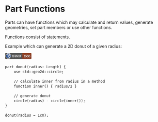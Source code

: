 # Part Functions

Parts can have functions which may calculate and return values, generate geometries, set part members or use other functions.

Functions consist of statements.

Example which can generate a 2D donut of a given radius:

[![test](.test/functions_donut.png)](.test/functions_donut.log)

```µcad,functions_donut#todo
part donut(radius: Length) {
    use std::geo2d::circle;

    // calculate inner from radius in a method
    function inner() { radius/2 }

    // generate donut
    circle(radius) - circle(inner());
}

donut(radius = 1cm);
```

